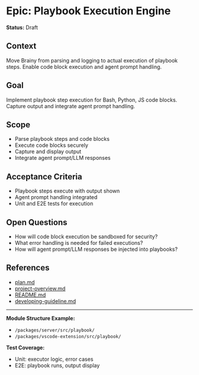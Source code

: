 # Epic: Playbook Execution Engine

**Status:** Draft

## Context
Move Brainy from parsing and logging to actual execution of playbook steps. Enable code block execution and agent prompt handling.

## Goal
Implement playbook step execution for Bash, Python, JS code blocks. Capture output and integrate agent prompt handling.

## Scope
- Parse playbook steps and code blocks
- Execute code blocks securely
- Capture and display output
- Integrate agent prompt/LLM responses

## Acceptance Criteria
- Playbook steps execute with output shown
- Agent prompt handling integrated
- Unit and E2E tests for execution

## Open Questions
- How will code block execution be sandboxed for security?
- What error handling is needed for failed executions?
- How will agent prompt/LLM responses be injected into playbooks?

## References
- [plan.md](../../plan.md)
- [project-overview.md](../../../project-overview.md)
- [README.md](../../../README.md)
- [developing-guideline.md](../../../developing-guideline.md)

---

**Module Structure Example:**
- `/packages/server/src/playbook/`
- `/packages/vscode-extension/src/playbook/`

**Test Coverage:**
- Unit: executor logic, error cases
- E2E: playbook runs, output display
